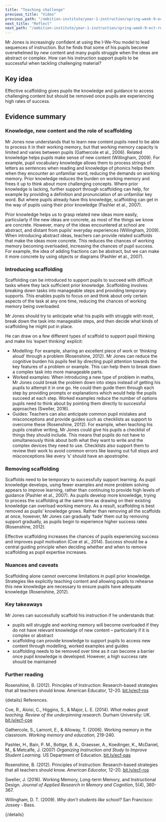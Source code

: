 ```yaml
---
title: "Teaching challenge"
previous_title: "Video"
previous_path: "/ambition-institute/year-1-instruction/spring-week-9-ect-video"
next_title: "Reflect"
next_path: "/ambition-institute/year-1-instruction/spring-week-9-ect-reflect"
---
```


Mr Jones is increasingly confident at using the I-We-You model to lead sequences of instruction. But he finds that some of his pupils become overwhelmed by new content and many pupils struggle when the ideas are abstract or complex. How can his instruction support pupils to be successful when tackling challenging material?

## Key idea

Effective scaffolding gives pupils the knowledge and guidance to access challenging content but should be removed once pupils are experiencing high rates of success.

## Evidence summary

### Knowledge, new content and the role of scaffolding

Mr Jones now understands that to learn new content pupils need to be able to process it in their working memory, but that working memory capacity is limited and varies between pupils (Gathercole et al., 2006). Related knowledge helps pupils make sense of new content (Willingham, 2009). For example, pupil vocabulary knowledge allows them to process strings of letters as sentences when reading and knowledge of phonics helps them when they encounter an unfamiliar word, reducing the demands on working memory. Prior knowledge reduces the burden on working memory and frees it up to think about more challenging concepts. Where prior knowledge is lacking, further support through scaffolding can help, for example by providing a definition and pronunciation of an unfamiliar key word. But where pupils already have this knowledge, scaffolding can get in the way of pupils using their prior knowledge (Pashler et al., 2007).

Prior knowledge helps us to grasp related new ideas more easily, particularly if the new ideas are concrete, as most of the things we know are concrete. However, many of the ideas encountered at school are abstract, and distant from pupils’ everyday experiences (Willingham, 2009). When introducing abstract ideas, teachers can provide related scaffolds that make the ideas more concrete. This reduces the chances of working memory becoming overloaded, increasing the chances of pupil success. For example, the idea of adding fractions can be abstract, but we can make it more concrete by using objects or diagrams (Pashler et al., 2007).

### Introducing scaffolding

Scaffolding can be introduced to support pupils to succeed with difficult tasks where they lack sufficient prior knowledge. Scaffolding involves breaking down tasks into manageable steps and providing temporary supports. This enables pupils to focus on and think about only certain aspects of the task at any one time, reducing the chances of working memory being overloaded.

Mr Jones should try to anticipate what his pupils with struggle with most, break down the task into manageable steps, and then decide what kinds of scaffolding he might put in place.

He can draw on a few different types of scaffold to support pupil thinking and make his ‘expert thinking’ explicit:

- Modelling: For example, sharing an excellent piece of work or ‘thinking aloud’ through a problem (Rosenshine, 2012). Mr Jones can reduce the cognitive burden his pupils feel by directing pupil attention towards the key features of a problem or example. This can help them to break down a complex task into more manageable parts.
- Worked examples: When introducing a new type of problem in maths, Mr Jones could break the problem down into steps instead of getting his pupils to attempt it in one go. He could then guide them through each step by providing prompts or explanations which would help the pupils succeed at each step. Worked examples reduce the number of options pupils need to think about by pointing them directly to successful approaches (Sweller, 2016).
- Guides: Teachers can also anticipate common pupil mistakes and misconceptions and provide guides such as checklists as support to overcome these (Rosenshine, 2012). For example, when teaching his pupils creative writing, Mr Jones could give his pupils a checklist of things they should include. This means that pupils do not have to simultaneously think about both what they want to write and the complex devices they need to use. Checklists also support them to review their work to avoid common errors like leaving out full stops and misconceptions like every ‘s’ should have an apostrophe.

### Removing scaffolding

Scaffolds need to be temporary to successfully support learning. As pupil knowledge develops, using fewer examples and more problem solving appears to improve learning, rather than continuing to provide high levels of guidance (Pashler et al., 2007). As pupils develop more knowledge, trying to process the scaffolding at the same time as drawing on their existing knowledge can overload working memory. As a result, scaffolding is best removed as pupils’ knowledge grows. Rather than removing all the scaffolds at once, however, Mr Jones can gradually ‘fade’ them out by removing support gradually, as pupils begin to experience higher success rates (Rosenshine, 2012).

Effective scaffolding increases the chances of pupils experiencing success and improves pupil motivation (Coe et al., 2014). Success should be a central guiding principle when deciding whether and when to remove scaffolding as pupil expertise increases.

### Nuances and caveats

Scaffolding alone cannot overcome limitations in pupil prior knowledge. Strategies like explicitly teaching content and allowing pupils to rehearse this new knowledge are necessary to ensure pupils have adequate knowledge (Rosenshine, 2012).

### Key takeaways

Mr Jones can successfully scaffold his instruction if he understands that:

- pupils will struggle and working memory will become overloaded if they do not have relevant knowledge of new content – particularly if it is complex or abstract
- scaffolding can provide knowledge to support pupils to access new content through modelling, worked examples and guides
- scaffolding needs to be removed over time as it can become a barrier once pupil knowledge is developed. However, a high success rate should be maintained

### Further reading

Rosenshine, B. (2012). Principles of Instruction: Research-based strategies that all teachers should know. American Educator, 12–20. [bit.ly/ecf-ros](http://bit.ly/ecf-ros)

{details}
References.

Coe, R., Aloisi, C., Higgins, S., &amp; Major, L. E. (2014). _What makes great teaching. Review of the underpinning research._ Durham University: UK. <a href="http://bit.ly/ecf-coe" target="_blank" rel="noopener">bit.ly/ecf-coe</a>

Gathercole, S., Lamont, E., &amp; Alloway, T. (2006). Working memory in the classroom. _Working memory and education,_ 219-240.

Pashler, H., Bain, P. M., Bottge, B. A., Graesser, A., Koedinger, K., McDaniel, M., &amp; Metcalfe, J. (2007) _Organizing Instruction and Study to Improve Student Learning._ US Department of Education. <a href="http://bit.ly/ecf-pas" target="_blank" rel="noopener">bit.ly/ecf-pas</a>

Rosenshine, B. (2012). Principles of Instruction: Research-based strategies that all teachers should know. _American Educator,_ 12–20. <a href="http://bit.ly/ecf-ros" target="_blank" rel="noopener">bit.ly/ecf-ros</a>

Sweller, J. (2016). Working Memory, Long-term Memory, and Instructional Design. *Journal of Applied Research in Memory and Cognition*, 5(4), 360-367.

Willingham, D. T. (2009). _Why don’t students like school?_ San Francisco: Jossey - Bass.

{/details}
